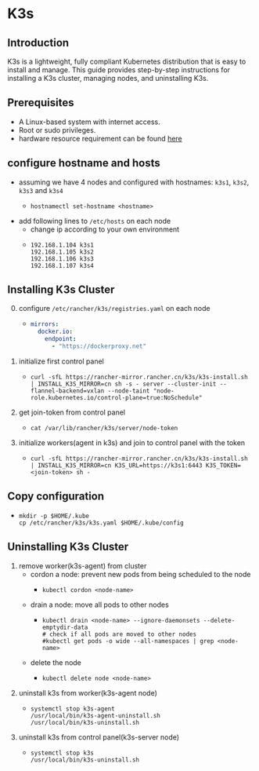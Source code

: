 # K3s

## Introduction
K3s is a lightweight, fully compliant Kubernetes distribution that is easy to install and manage. This guide provides step-by-step instructions for installing a K3s cluster, managing nodes, and uninstalling K3s.

## Prerequisites
* A Linux-based system with internet access.
* Root or sudo privileges.
* hardware resource requirement can be found [here](https://docs.k3s.io/zh/installation/requirements#cpu-and-memory)

## configure hostname and hosts

* assuming we have 4 nodes and configured with hostnames: `k3s1`, `k3s2`, `k3s3` and `k3s4`
    * ```shell
      hostnamectl set-hostname <hostname>
      ```
* add following lines to `/etc/hosts` on each node
    * change ip according to your own environment
    * ```text
      192.168.1.104 k3s1
      192.168.1.105 k3s2
      192.168.1.106 k3s3
      192.168.1.107 k3s4
      ```

## Installing K3s Cluster

0. configure `/etc/rancher/k3s/registries.yaml` on each node
    * ```yaml
      mirrors:
        docker.io:
          endpoint:
            - "https://dockerproxy.net"
      ```

1. initialize first control panel
    * ```shell
      curl -sfL https://rancher-mirror.rancher.cn/k3s/k3s-install.sh | INSTALL_K3S_MIRROR=cn sh -s - server --cluster-init --flannel-backend=vxlan --node-taint "node-role.kubernetes.io/control-plane=true:NoSchedule"
      ```
2. get join-token from control panel
    * ```shell
      cat /var/lib/rancher/k3s/server/node-token
      ```
3. initialize workers(agent in k3s) and join to control panel with the token
    * ```shell
      curl -sfL https://rancher-mirror.rancher.cn/k3s/k3s-install.sh | INSTALL_K3S_MIRROR=cn K3S_URL=https://k3s1:6443 K3S_TOKEN=<join-token> sh -
      ```
## Copy configuration

* ```shell
  mkdir -p $HOME/.kube
  cp /etc/rancher/k3s/k3s.yaml $HOME/.kube/config
  ```

## Uninstalling K3s Cluster
1. remove worker(k3s-agent) from cluster
    * cordon a node: prevent new pods from being scheduled to the node
        + ```shell
          kubectl cordon <node-name>
          ```
    * drain a node: move all pods to other nodes
        + ```shell
          kubectl drain <node-name> --ignore-daemonsets --delete-emptydir-data
          # check if all pods are moved to other nodes
          #kubectl get pods -o wide --all-namespaces | grep <node-name>
          ```
    * delete the node
        + ```shell
          kubectl delete node <node-name>
          ```
2. uninstall k3s from worker(k3s-agent node)
    * ```shell
      systemctl stop k3s-agent
      /usr/local/bin/k3s-agent-uninstall.sh
      /usr/local/bin/k3s-uninstall.sh
      ```
3. uninstall k3s from control panel(k3s-server node)
    * ```shell
      systemctl stop k3s
      /usr/local/bin/k3s-uninstall.sh
      ```